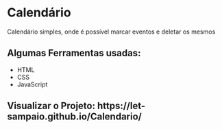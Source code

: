 <h1>Calendário</h1>

<p>Calendário simples, onde é possível marcar eventos e deletar os mesmos </p>

<h2>Algumas Ferramentas usadas:</h2>
<ul>
  <li>HTML</li>
  <li>CSS</li>
  <li>JavaScript</li>
</ul>

<h2>Visualizar o Projeto:  https://let-sampaio.github.io/Calendario/ </h2>

